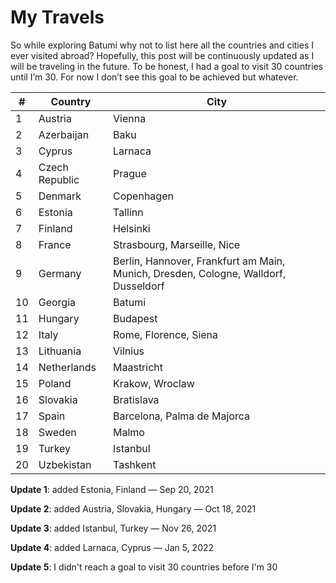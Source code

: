 # My Travels

So while exploring Batumi why not to list here all the countries and cities I ever visited abroad? Hopefully, this post will be continuously updated as I will be traveling in the future. To be honest, I had a goal to visit 30 countries until I’m 30. For now I don’t see this goal to be achieved but whatever.

|**#**|**Country**|**City**|
|-------- | -------- | -------- |
|1|Austria|Vienna|
|2|Azerbaijan|Baku|
|3|Cyprus|Larnaca|
|4|Czech Republic|Prague|
|5|Denmark|Copenhagen|
|6|Estonia|Tallinn|
|7|Finland|Helsinki|
|8|France|Strasbourg, Marseille, Nice|
|9|Germany|Berlin, Hannover, Frankfurt am Main, Munich, Dresden, Cologne, Walldorf, Dusseldorf|
|10|Georgia|Batumi|
|11|Hungary|Budapest|
|12|Italy|Rome, Florence, Siena|
|13|Lithuania|Vilnius|
|14|Netherlands|Maastricht|
|15|Poland|Krakow, Wroclaw|
|16|Slovakia|Bratislava|
|17|Spain|Barcelona, Palma de Majorca|
|18|Sweden|Malmo|
|19|Turkey|Istanbul|
|20|Uzbekistan|Tashkent|

**Update 1**: added Estonia, Finland — Sep 20, 2021

**Update 2**: added Austria, Slovakia, Hungary — Oct 18, 2021

**Update 3**: added Istanbul, Turkey — Nov 26, 2021

**Update 4**: added Larnaca, Cyprus — Jan 5, 2022

**Update 5**: I didn't reach a goal to visit 30 countries before I'm 30

